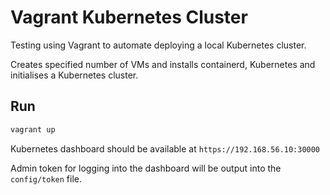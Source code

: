 # Vagrant Kubernetes Cluster

Testing using Vagrant to automate deploying a local Kubernetes cluster.

Creates specified number of VMs and installs containerd, Kubernetes and initialises a Kubernetes cluster.

## Run

```bash
vagrant up
```

Kubernetes dashboard should be available at `https://192.168.56.10:30000`

Admin token for logging into the dashboard will be output into the `config/token` file.